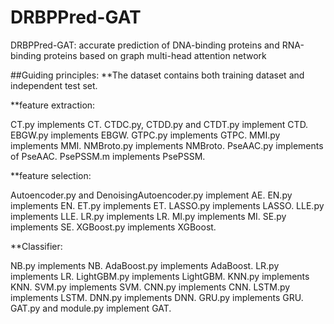 # DRBPPred-GAT
DRBPPred-GAT: accurate prediction of DNA-binding proteins and RNA-binding proteins based on graph multi-head attention network

##Guiding principles:
**The dataset contains both training dataset and independent test set.

**feature extraction:

CT.py implements CT. 
CTDC.py, CTDD.py and CTDT.py implement CTD. 
EBGW.py implements EBGW.
GTPC.py implements GTPC.
MMI.py implements MMI.
NMBroto.py implements NMBroto.
PseAAC.py implements of PseAAC.
PsePSSM.m implements PsePSSM.

**feature selection:

Autoencoder.py and DenoisingAutoencoder.py implement AE.
EN.py implements EN.
ET.py implements ET.
LASSO.py implements LASSO.
LLE.py implements LLE.
LR.py implements LR.
MI.py implements MI.
SE.py implements SE.
XGBoost.py implements XGBoost.

**Classifier:

NB.py implements NB.
AdaBoost.py implements AdaBoost.
LR.py implements LR.
LightGBM.py implements LightGBM.
KNN.py implements KNN.
SVM.py implements SVM.
CNN.py implements CNN.
LSTM.py implements LSTM.
DNN.py implements DNN.
GRU.py implements GRU.
GAT.py and module.py implement GAT.


